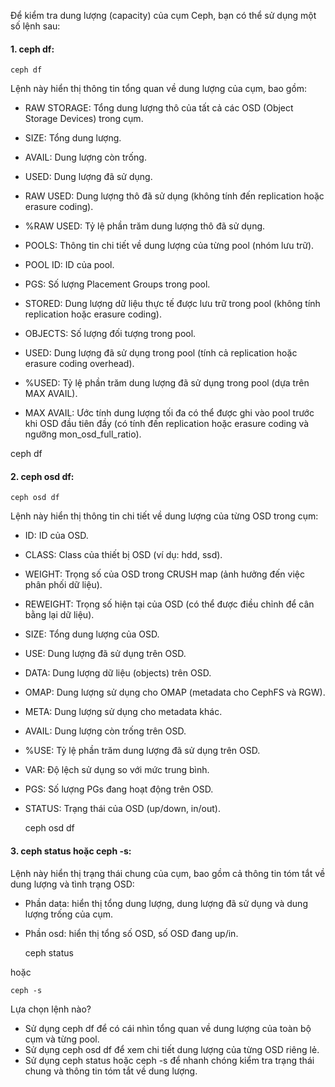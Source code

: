 Để kiểm tra dung lượng (capacity) của cụm Ceph, bạn có thể sử dụng một số lệnh sau:

#### 1. ceph df:

    ceph df

Lệnh này hiển thị thông tin tổng quan về dung lượng của cụm, bao gồm:

  + RAW STORAGE: Tổng dung lượng thô của tất cả các OSD (Object Storage Devices) trong cụm.

  + SIZE: Tổng dung lượng.
  + AVAIL: Dung lượng còn trống.
  + USED: Dung lượng đã sử dụng.
  + RAW USED: Dung lượng thô đã sử dụng (không tính đến replication hoặc erasure coding).
  + %RAW USED: Tỷ lệ phần trăm dung lượng thô đã sử dụng.
  + POOLS: Thông tin chi tiết về dung lượng của từng pool (nhóm lưu trữ).

  + POOL ID: ID của pool.
  + PGS: Số lượng Placement Groups trong pool.
  + STORED: Dung lượng dữ liệu thực tế được lưu trữ trong pool (không tính replication hoặc erasure coding).
  + OBJECTS: Số lượng đối tượng trong pool.
  + USED: Dung lượng đã sử dụng trong pool (tính cả replication hoặc erasure coding overhead).
  + %USED: Tỷ lệ phần trăm dung lượng đã sử dụng trong pool (dựa trên MAX AVAIL).
  + MAX AVAIL: Ước tính dung lượng tối đa có thể được ghi vào pool trước khi OSD đầu tiên đầy (có tính đến replication hoặc erasure coding và ngưỡng mon_osd_full_ratio).


ceph df

#### 2. ceph osd df:

    ceph osd df

Lệnh này hiển thị thông tin chi tiết về dung lượng của từng OSD trong cụm:

  + ID: ID của OSD.

  + CLASS: Class của thiết bị OSD (ví dụ: hdd, ssd).

  + WEIGHT: Trọng số của OSD trong CRUSH map (ảnh hưởng đến việc phân phối dữ liệu).

  + REWEIGHT: Trọng số hiện tại của OSD (có thể được điều chỉnh để cân bằng lại dữ liệu).

  + SIZE: Tổng dung lượng của OSD.

  + USE: Dung lượng đã sử dụng trên OSD.

  + DATA: Dung lượng dữ liệu (objects) trên OSD.

  + OMAP: Dung lượng sử dụng cho OMAP (metadata cho CephFS và RGW).

  + META: Dung lượng sử dụng cho metadata khác.

  + AVAIL: Dung lượng còn trống trên OSD.

  + %USE: Tỷ lệ phần trăm dung lượng đã sử dụng trên OSD.

  + VAR: Độ lệch sử dụng so với mức trung bình.

  + PGS: Số lượng PGs đang hoạt động trên OSD.

  + STATUS: Trạng thái của OSD (up/down, in/out).

    ceph osd df

#### 3. ceph status hoặc ceph -s:

Lệnh này hiển thị trạng thái chung của cụm, bao gồm cả thông tin tóm tắt về dung lượng và tình trạng OSD:

  + Phần data: hiển thị tổng dung lượng, dung lượng đã sử dụng và dung lượng trống của cụm.

  + Phần osd: hiển thị tổng số OSD, số OSD đang up/in.

    ceph status

hoặc

    ceph -s

Lựa chọn lệnh nào?

  + Sử dụng ceph df để có cái nhìn tổng quan về dung lượng của toàn bộ cụm và từng pool.
  + Sử dụng ceph osd df để xem chi tiết dung lượng của từng OSD riêng lẻ.
  + Sử dụng ceph status hoặc ceph -s để nhanh chóng kiểm tra trạng thái chung và thông tin tóm tắt về dung lượng.